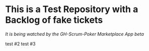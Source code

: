 # This is a Test Repository with a Backlog of fake tickets

_It is being watched by the GH-Scrum-Poker Marketplace App beta_

test #2
test #3
